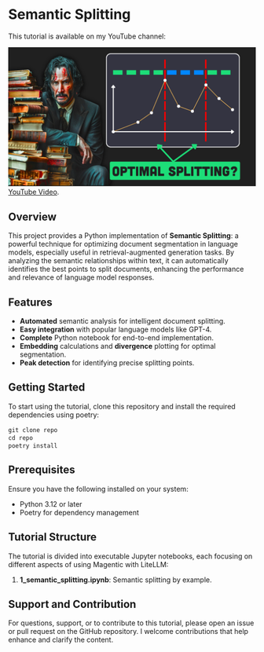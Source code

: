 # Semantic Splitting

This tutorial is available on my YouTube channel:

[![IMAGE ALT TEXT HERE](thumb.png)](https://youtu.be/qvDbOYz6U24?si=fyDMzJwWAqlTjofh)
[YouTube Video](https://youtu.be/qvDbOYz6U24?si=fyDMzJwWAqlTjofh).

## Overview

This project provides a Python implementation of **Semantic Splitting**: a powerful technique for optimizing document segmentation in language models, especially useful in retrieval-augmented generation tasks. By analyzing the semantic relationships within text, it can automatically identifies the best points to split documents, enhancing the performance and relevance of language model responses.

## Features

- **Automated** semantic analysis for intelligent document splitting.
- **Easy integration** with popular language models like GPT-4.
- **Complete** Python notebook for end-to-end implementation.
- **Embedding** calculations and **divergence** plotting for optimal segmentation.
- **Peak detection** for identifying precise splitting points.

## Getting Started

To start using the tutorial, clone this repository and install the required dependencies using poetry:

```
git clone repo
cd repo
poetry install
```

## Prerequisites

Ensure you have the following installed on your system:

- Python 3.12 or later
- Poetry for dependency management

## Tutorial Structure

The tutorial is divided into executable Jupyter notebooks, each focusing on different aspects of using Magentic with LiteLLM:

1. **1_semantic_splitting.ipynb**: Semantic splitting by example.

## Support and Contribution

For questions, support, or to contribute to this tutorial, please open an issue or pull request on the GitHub repository. I welcome contributions that help enhance and clarify the content.
